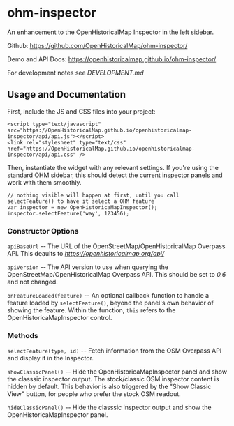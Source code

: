# ohm-inspector

An enhancement to the OpenHistoricalMap Inspector in the left sidebar.

Github: https://github.com/OpenHistoricalMap/ohm-inspector/

Demo and API Docs: https://openhistoricalmap.github.io/ohm-inspector/

For development notes see *DEVELOPMENT.md*


## Usage and Documentation

First, include the JS and CSS files into your project:

```
<script type="text/javascript" src="https://OpenHistoricalMap.github.io/openhistoricalmap-inspector/api/api.js"></script>
<link rel="stylesheet" type="text/css" href="https://OpenHistoricalMap.github.io/openhistoricalmap-inspector/api/api.css" />
```

Then, instantiate the widget with any relevant settings. If you're using the standard OHM sidebar, this should detect the current inspector panels and work with them smoothly.

```
// nothing visible will happen at first, until you call selectFeature() to have it select a OHM feature
var inspector = new OpenHistoricaMapInspector();
inspector.selectFeature('way', 123456);
```


### Constructor Options

`apiBaseUrl` -- The URL of the OpenStreetMap/OpenHistoricalMap Overpass API. This deaults to *https://openhistoricalmap.org/api/*

`apiVersion` -- The API version to use when querying the OpenStreetMap/OpenHistoricalMap Overpass API. This should be set to *0.6* and not changed.

`onFeatureLoaded(feature)` -- An optional callback function to handle a feature loaded by `selectFeature()`, beyond the panel's own behavior of showing the feature. Within the function, `this` refers to the OpenHistoricaMapInspector control.


### Methods

`selectFeature(type, id)` -- Fetch information from the OSM Overpass API and display it in the Inspector.

`showClassicPanel()` -- Hide the OpenHistoricaMapInspector panel and show the classsic inspector output. The stock/classic OSM inspector content is hidden by default. This behavior is also triggered by the "Show Classic View" button, for people who prefer the stock OSM readout.

`hideClassicPanel()` -- Hide the classsic inspector output and show the OpenHistoricaMapInspector panel.

